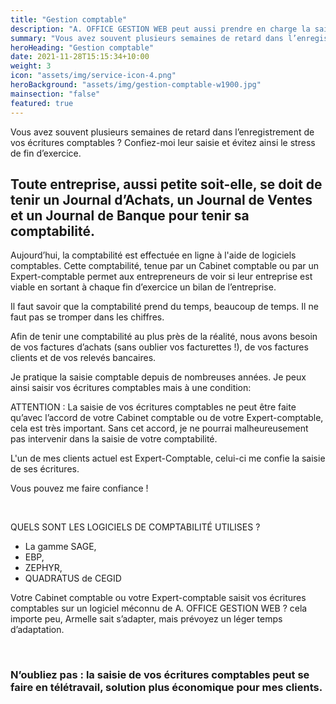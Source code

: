 ```yaml
---
title: "Gestion comptable"
description: "A. OFFICE GESTION WEB peut aussi prendre en charge la saisie de vos écritures Comptables."
summary: "Vous avez souvent plusieurs semaines de retard dans l’enregistrement de vos écritures comptables ? Confiez-moi leur saisie et évitez ainsi le stress de fin d’exercice."
heroHeading: "Gestion comptable"
date: 2021-11-28T15:15:34+10:00
weight: 3
icon: "assets/img/service-icon-4.png"
heroBackground: "assets/img/gestion-comptable-w1900.jpg"
mainsection: "false"
featured: true
---
```

Vous avez souvent plusieurs semaines de retard dans l’enregistrement de vos écritures comptables                                           ? Confiez-moi leur saisie et évitez ainsi le stress de fin d’exercice.

## Toute entreprise, aussi petite soit-elle, se doit de tenir un Journal d’Achats, un Journal de Ventes et un Journal de Banque pour tenir sa comptabilité.

Aujourd’hui, la comptabilité est effectuée en ligne à l'aide de logiciels comptables. Cette comptabilité, tenue par un Cabinet comptable ou par un Expert-comptable permet aux entrepreneurs de voir si leur entreprise est viable en sortant à chaque fin d’exercice un bilan de l’entreprise.

Il faut savoir que la comptabilité prend du temps, beaucoup de temps. Il ne faut pas se tromper dans les chiffres.

Afin de tenir une comptabilité au plus près de la réalité, nous avons besoin de vos factures d’achats (sans oublier vos facturettes !), de vos factures clients et de vos relevés bancaires.

Je pratique la saisie comptable depuis de nombreuses années. Je peux ainsi saisir vos écritures comptables mais à une condition:

ATTENTION : La saisie de vos écritures comptables ne peut être faite qu’avec l’accord de votre Cabinet comptable ou de votre Expert-comptable, cela est très important. Sans cet accord, je ne pourrai malheureusement pas intervenir dans la saisie de votre comptabilité.

L'un de mes clients actuel est Expert-Comptable, celui-ci me confie la saisie de ses écritures.

Vous pouvez me faire confiance !

<br>

QUELS SONT LES LOGICIELS DE COMPTABILITÉ UTILISES ?

* La gamme SAGE,
* EBP,
* ZEPHYR,
* QUADRATUS de CEGID

Votre Cabinet comptable ou votre Expert-comptable saisit vos écritures comptables sur un logiciel méconnu de A. OFFICE GESTION WEB ? cela importe peu, Armelle sait s’adapter, mais prévoyez un léger temps d’adaptation.

<br>

### N’oubliez pas : la saisie de vos écritures comptables peut se faire en télétravail, solution plus économique pour mes clients.
